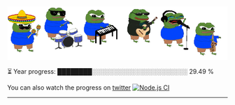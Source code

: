 <div align="center">
  <img src="/.github/img/5e51b3b0337309d672efd94c.gif">
</div>

⏳ Year progress: ████████░░░░░░░░░░░░░░░░░░░░░░ 29.49 %

You can also watch the progress on [twitter](https://twitter.com/year_progress) [![Node.js CI](https://github.com/thatoranzhevyy/thatoranzhevyy/actions/workflows/node.js.yml/badge.svg?branch=master&event=schedule)](https://github.com/thatoranzhevyy/thatoranzhevyy/actions/workflows/node.js.yml)

---


